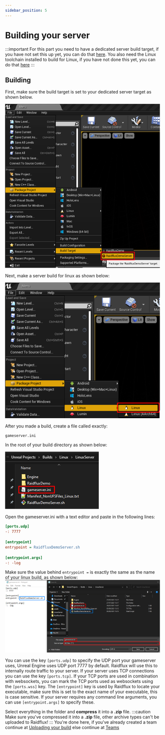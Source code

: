 ```yaml
---
sidebar_position: 5
---
```


# Building your server

:::important
For this part you need to have a dedicated server build target, if you have not set this up yet, you can do that [here](./project-setup). You also need the Linux toolchain installed to build for Linux, if you have not done this yet, you can do that [here](./prepare-unreal)
:::

## Building

First, make sure the build target is set to your dedicated server target as shown below.

![select build target](./assets/select-build-target.png)

Next, make a server build for linux as shown below:

![build linux](./assets/build-linux.png)

After you made a build, create a file called exactly:
```
gameserver.ini
```

In the root of your build directory as shown below:

![gameserver.ini](./assets/gameserver.ini.png)

Open the gameserver.ini with a text editor and paste in the following lines:

```ini
[ports.udp]
-: 7777

[entrypoint]
entrypoint = RaidfluxDemoServer.sh

[entrypoint.args]
-: -log
```

Make sure the value behind ```entrypoint =``` is exactly the same as the name of your linux build, as shown below:
![entrypoint](./assets/detailed-gameserver.ini.png)

You can use the key ```[ports.udp]``` to specify the UDP port your gameserver uses, Unreal Engine uses UDP port 7777 by default. Raidflux will use this to internally route traffic to your server. If your server uses TCP connections you can use the key ```[ports.tcp]```. If your TCP ports are used in combination with websockets, you can mark the TCP ports used as websockets using the  ```[ports.wss]``` key. The ```[entrypoint]``` key is used by Raidflux to locate your executable, make sure this is set to the exact name of your executable, this is case sensitive. If your server requires any command line arguments, you can use ```[entrypoint.args]``` to specify these.

Select everything in the folder and **compress** it into a **.zip** file.
:::caution
Make sure you've compressed it into a **.zip** file, other archive types can't be uploaded to Raidflux!
:::
You're done here, if you've already created a team continue at [Uploading your build](./../../raidflux-console/builds#uploading-your-build) else continue at [Teams](./../account-teams)